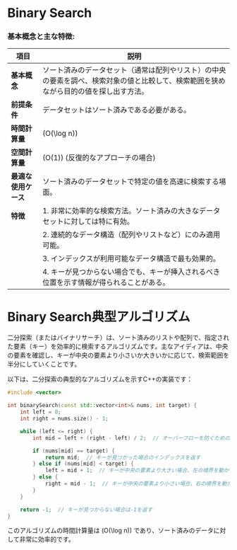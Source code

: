 # Binary Search

### 基本概念と主な特徴:
| 項目               | 説明                                                                                     |
|--------------------|------------------------------------------------------------------------------------------|
| **基本概念**       | ソート済みのデータセット（通常は配列やリスト）の中央の要素を調べ、検索対象の値と比較して、検索範囲を狭めながら目的の値を探し出す方法。 |
| **前提条件**       | データセットはソート済みである必要がある。                                                 |
| **時間計算量**     | \(O(\log n)\)                                                                            |
| **空間計算量**     | \(O(1)\) (反復的なアプローチの場合)                                                       |
| **最適な使用ケース** | ソート済みのデータセットで特定の値を高速に検索する場面。                                   |
| **特徴**           | 1. 非常に効率的な検索方法。ソート済みの大きなデータセットに対しては特に有効。               |
|                    | 2. 連続的なデータ構造（配列やリストなど）にのみ適用可能。                                  |
|                    | 3. インデックスが利用可能なデータ構造で最も効果的。                                        |
|                    | 4. キーが見つからない場合でも、キーが挿入されるべき位置を示す情報が得られることがある。      |

# Binary Search典型アルゴリズム
二分探索（またはバイナリサーチ）は、ソート済みのリストや配列で、指定された要素（キー）を効率的に検索するアルゴリズムです。主なアイディアは、中央の要素を確認し、キーが中央の要素より小さいか大きいかに応じて、検索範囲を半分にしていくことです。

以下は、二分探索の典型的なアルゴリズムを示すC++の実装です：

```cpp
#include <vector>

int binarySearch(const std::vector<int>& nums, int target) {
    int left = 0;
    int right = nums.size() - 1;

    while (left <= right) {
        int mid = left + (right - left) / 2;  // オーバーフローを防ぐための計算方法

        if (nums[mid] == target) {
            return mid;  // キーが見つかった場合のインデックスを返す
        } else if (nums[mid] < target) {
            left = mid + 1;  // キーが中央の要素より大きい場合、左の境界を動かす
        } else {
            right = mid - 1;  // キーが中央の要素より小さい場合、右の境界を動かす
        }
    }

    return -1;  // キーが見つからない場合は-1を返す
}
```

このアルゴリズムの時間計算量は \(O(\log n)\) であり、ソート済みのデータに対して非常に効率的です。